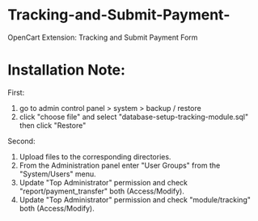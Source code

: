 Tracking-and-Submit-Payment-
========

OpenCart Extension: Tracking and Submit Payment Form


Installation Note:
========

First:

1. go to admin control panel > system > backup / restore
2. click "choose file" and select "database-setup-tracking-module.sql" then click "Restore" 

Second:

1. Upload files to the corresponding directories.
2. From the Administration panel enter "User Groups" from the "System/Users" menu.
3. Update "Top Administrator" permission and check "report/payment_transfer" both (Access/Modify).
4. Update "Top Administrator" permission and check "module/tracking" both (Access/Modify).
